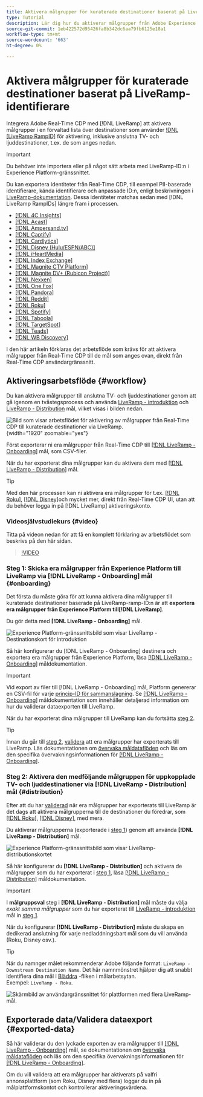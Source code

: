 ```yaml
---
title: Aktivera målgrupper för kuraterade destinationer baserat på LiveRamp-identifierare
type: Tutorial
description: Lär dig hur du aktiverar målgrupper från Adobe Experience Platform till anslutna TV- och ljuddestinationer samt andra integreringar med LiveRamp RampID.
source-git-commit: 1eb422572d95426fa8b342dc6aa79fb6125e18a1
workflow-type: tm+mt
source-wordcount: '663'
ht-degree: 0%

---
```



# Aktivera målgrupper för kuraterade destinationer baserat på LiveRamp-identifierare

Integrera Adobe Real-Time CDP med [!DNL LiveRamp] att aktivera målgrupper i en förvaltad lista över destinationer som använder [!DNL [LiveRamp RampID]](https://docs.liveramp.com/connect/en/interpreting-rampid,-liveramp-s-people-based-identifier.html) för aktivering, inklusive anslutna TV- och ljuddestinationer, t.ex. de som anges nedan.

>[!IMPORTANT]
>
>Du behöver inte importera eller på något sätt arbeta med LiveRamp-ID:n i Experience Platform-gränssnittet.
>
> Du kan exportera identiteter från Real-Time CDP, till exempel PII-baserade identifierare, kända identifierare och anpassade ID:n, enligt beskrivningen i [LiveRamp-dokumentation](https://docs.liveramp.com/connect/en/identity-and-identifier-terms-and-concepts.html#known-identifiers). Dessa identiteter matchas sedan med [!DNL LiveRamp RampIDs] längre fram i processen.


* [[!DNL 4C Insights]](#insights)
* [[!DNL Acast]](#acast)
* [[!DNL Ampersand.tv]](#ampersand-tv)
* [[!DNL Captify]](#captify)
* [[!DNL Cardlytics]](#cardlytics)
* [[!DNL Disney (Hulu/ESPN/ABC)]](#disney)
* [[!DNL iHeartMedia]](#iheartmedia)
* [[!DNL Index Exchange]](#index-exchange)
* [[!DNL Magnite CTV Platform]](#magnite)
* [[!DNL Magnite DV+ (Rubicon Project)]](#magnite-dv)
* [[!DNL Nexxen]](#nexxen)
* [[!DNL One Fox]](#fox)
* [[!DNL Pandora]](#pandora)
* [[!DNL Reddit]](#reddit)
* [[!DNL Roku]](#roku)
* [[!DNL Spotify]](#spotify)
* [[!DNL Taboola]](#taboola)
* [[!DNL TargetSpot]](#targetspot)
* [[!DNL Teads]](#teads)
* [[!DNL WB Discovery]](#wb-discovery)

I den här artikeln förklaras det arbetsflöde som krävs för att aktivera målgrupper från Real-Time CDP till de mål som anges ovan, direkt från Real-Time CDP användargränssnitt.

## Aktiveringsarbetsflöde {#workflow}

Du kan aktivera målgrupper till anslutna TV- och ljuddestinationer genom att gå igenom en tvåstegsprocess och använda [LiveRamp - introduktion](../catalog/advertising/liveramp-onboarding.md) och [LiveRamp - Distribution](../catalog/advertising/liveramp-distribution.md) mål, vilket visas i bilden nedan.

![Bild som visar arbetsflödet för aktivering av målgrupper från Real-Time CDP till kuraterade destinationer via LiveRamp.](../assets/ui/activate-curated-destinations-liveramp/workflow-diagram.png){width="1920" zoomable="yes"}

Först exporterar ni era målgrupper från Real-Time CDP till [[!DNL LiveRamp - Onboarding]](../catalog/advertising/liveramp-onboarding.md) mål, som CSV-filer.

När du har exporterat dina målgrupper kan du aktivera dem med [[!DNL LiveRamp - Distribution]](../catalog/advertising/liveramp-distribution.md) mål.

>[!TIP]
>
>Med den här processen kan ni aktivera era målgrupper för t.ex. [[!DNL Roku]](../catalog/advertising/liveramp-distribution.md#roku), [[!DNL Disney]](../catalog/advertising/liveramp-distribution.md#disney)och mycket mer, direkt från Real-Time CDP UI, utan att du behöver logga in på [!DNL LiveRamp] aktiveringskonto.

### Videosjälvstudiekurs {#video}

Titta på videon nedan för att få en komplett förklaring av arbetsflödet som beskrivs på den här sidan.

>[!VIDEO](https://video.tv.adobe.com/v/3425367)

### Steg 1: Skicka era målgrupper från Experience Platform till LiveRamp via [!DNL LiveRamp - Onboarding] mål {#onboarding}

Det första du måste göra för att kunna aktivera dina målgrupper till kuraterade destinationer baserade på LiveRamp-ramp-ID:n är att **exportera era målgrupper från Experience Platform till[!DNL LiveRamp]**.

Du gör detta med **[!DNL LiveRamp - Onboarding]** mål.

![Experience Platform-gränssnittsbild som visar LiveRamp - Destinationskort för introduktion](../assets/ui/activate-curated-destinations-liveramp/liveramp-onboarding-catalog.png)

Så här konfigurerar du [!DNL LiveRamp - Onboarding] destinera och exportera era målgrupper från Experience Platform, läsa [[!DNL LiveRamp - Onboarding]](../catalog/advertising/liveramp-onboarding.md) måldokumentation.

>[!IMPORTANT]
>
>Vid export av filer till [!DNL LiveRamp - Onboarding] mål, Platform genererar en CSV-fil för varje [princip-ID för sammanslagning](../../profile/merge-policies/overview.md). Se [[!DNL LiveRamp - Onboarding]](../catalog/advertising/liveramp-onboarding.md) måldokumentation som innehåller detaljerad information om hur du validerar dataexporten till LiveRamp.


När du har exporterat dina målgrupper till LiveRamp kan du fortsätta [steg 2](#distribution).

>[!TIP]
>
>Innan du går till [steg 2](#distribution), [validera](../catalog/advertising/liveramp-onboarding.md#exported-data) att era målgrupper har exporterats till LiveRamp. Läs dokumentationen om [övervaka måldataflöden](../../dataflows/ui/monitor-destinations.md#dataflow-runs-for-batch-destinations) och läs om den specifika övervakningsinformationen för [[!DNL LiveRamp - Onboarding]](../catalog/advertising/liveramp-onboarding.md#exported-data).

### Steg 2: Aktivera den medföljande målgruppen för uppkopplade TV- och ljuddestinationer via [!DNL LiveRamp - Distribution] mål {#distribution}

Efter att du har [validerad](../catalog/advertising/liveramp-onboarding.md#exported-data) när era målgrupper har exporterats till LiveRamp är det dags att aktivera målgrupperna till de destinationer du föredrar, som [[!DNL Roku]](../catalog/advertising/liveramp-distribution.md#roku), [[!DNL Disney]](../catalog/advertising/liveramp-distribution.md#disney), med mera.

Du aktiverar målgrupperna (exporterade i [steg 1](#onboarding)) genom att använda **[!DNL LiveRamp - Distribution]** mål.

![Experience Platform-gränssnittsbild som visar LiveRamp-distributionskortet](../assets/ui/activate-curated-destinations-liveramp/liveramp-distribution-catalog.png)

Så här konfigurerar du **[!DNL LiveRamp - Distribution]** och aktivera de målgrupper som du har exporterat i [steg 1](#onboarding), läsa [[!DNL LiveRamp - Distribution]](../catalog/advertising/liveramp-distribution.md) måldokumentation.

>[!IMPORTANT]
>
>I **målgruppsval** steg i **[!DNL LiveRamp - Distribution]** mål måste du välja *exakt samma målgrupper* som du har exporterat till [LiveRamp - introduktion](../catalog/advertising/liveramp-onboarding.md) mål in [steg 1](#onboarding).

När du konfigurerar **[!DNL LiveRamp - Distribution]** måste du skapa en dedikerad anslutning för varje nedladdningsbart mål som du vill använda (Roku, Disney osv.).

>[!TIP]
>
>När du namnger målet rekommenderar Adobe följande format: `LiveRamp - Downstream Destination Name`. Det här namnmönstret hjälper dig att snabbt identifiera dina mål i [Bläddra](../ui/destinations-workspace.md#browse) -fliken i målarbetsytan.
><br>
>Exempel: `LiveRamp - Roku`.

![Skärmbild av användargränssnittet för plattformen med flera LiveRamp-mål.](../assets/ui/activate-curated-destinations-liveramp/liveramp-naming.png)

## Exporterade data/Validera dataexport {#exported-data}

Så här validerar du den lyckade exporten av era målgrupper till [[!DNL LiveRamp - Onboarding]](../catalog/advertising/liveramp-onboarding.md) mål, se dokumentationen om [övervaka måldataflöden](../../dataflows/ui/monitor-destinations.md#dataflow-runs-for-batch-destinations) och läs om den specifika övervakningsinformationen för [[!DNL LiveRamp - Onboarding]](../catalog/advertising/liveramp-onboarding.md#exported-data).

Om du vill validera att era målgrupper har aktiverats på valfri annonsplattform (som Roku, Disney med flera) loggar du in på målplattformskontot och kontrollerar aktiveringsvärdena.
